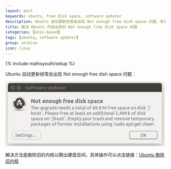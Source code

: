 ```yaml
---
layout: post
keywords: ubuntu, free disk space, software updater
description: Ubuntu 自动更新经常会出现 Not enough free dish space 问题，本文记录解决方法
title: 解决 Ubuntu 升级出现的 Not enough free dish space 问题
categories: [unix-based]
tags: [ubuntu, software updater]
group: archive
icon: linux
---
```

{% include mathsyouth/setup %}

Ubuntu 自动更新经常会出现 Not enough free dish space 问题：

![ubuntu_free_space](/image/ubuntu_free_space/software-updater-2016-12-06.png)

解决方法是删除旧的内核以腾出硬盘空间，具体操作可以点击链接：[Ubuntu 删除旧内核](https://www.linuxdashen.com/ubuntu%E5%A6%82%E4%BD%95%E5%88%A0%E9%99%A4%E6%97%A7%E5%86%85%E6%A0%B8%E4%BB%A5%E8%8A%82%E7%BA%A6%E7%A1%AC%E7%9B%98%E7%A9%BA%E9%97%B4)
